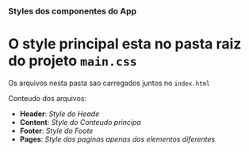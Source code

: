 ### Styles dos componentes do App

# O style principal esta no pasta raiz do projeto `main.css`

Os arquivos nesta pasta sao carregados juntos no `index.html`

Conteudo dos arquivos:

* **Header**: *Style do Heade*
* **Content**: *Style do Conteudo principa*
* **Footer**: *Style do Foote*
* **Pages**: *Style das paginas apenas dos elementos diferentes*
